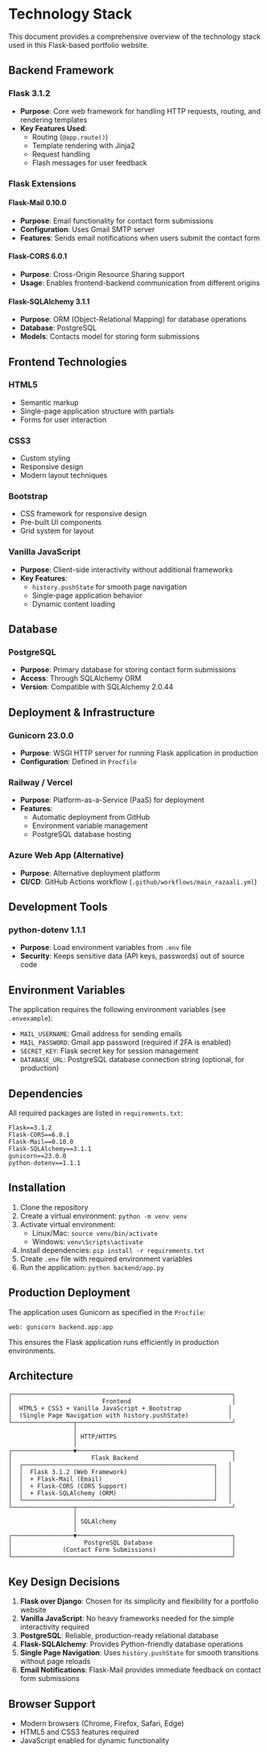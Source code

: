 # Technology Stack

This document provides a comprehensive overview of the technology stack used in this Flask-based portfolio website.

## Backend Framework

### Flask 3.1.2
- **Purpose**: Core web framework for handling HTTP requests, routing, and rendering templates
- **Key Features Used**:
  - Routing (`@app.route()`)
  - Template rendering with Jinja2
  - Request handling
  - Flash messages for user feedback

### Flask Extensions

#### Flask-Mail 0.10.0
- **Purpose**: Email functionality for contact form submissions
- **Configuration**: Uses Gmail SMTP server
- **Features**: Sends email notifications when users submit the contact form

#### Flask-CORS 6.0.1
- **Purpose**: Cross-Origin Resource Sharing support
- **Usage**: Enables frontend-backend communication from different origins

#### Flask-SQLAlchemy 3.1.1
- **Purpose**: ORM (Object-Relational Mapping) for database operations
- **Database**: PostgreSQL
- **Models**: Contacts model for storing form submissions

## Frontend Technologies

### HTML5
- Semantic markup
- Single-page application structure with partials
- Forms for user interaction

### CSS3
- Custom styling
- Responsive design
- Modern layout techniques

### Bootstrap
- CSS framework for responsive design
- Pre-built UI components
- Grid system for layout

### Vanilla JavaScript
- **Purpose**: Client-side interactivity without additional frameworks
- **Key Features**:
  - `history.pushState` for smooth page navigation
  - Single-page application behavior
  - Dynamic content loading

## Database

### PostgreSQL
- **Purpose**: Primary database for storing contact form submissions
- **Access**: Through SQLAlchemy ORM
- **Version**: Compatible with SQLAlchemy 2.0.44

## Deployment & Infrastructure

### Gunicorn 23.0.0
- **Purpose**: WSGI HTTP server for running Flask application in production
- **Configuration**: Defined in `Procfile`

### Railway / Vercel
- **Purpose**: Platform-as-a-Service (PaaS) for deployment
- **Features**:
  - Automatic deployment from GitHub
  - Environment variable management
  - PostgreSQL database hosting

### Azure Web App (Alternative)
- **Purpose**: Alternative deployment platform
- **CI/CD**: GitHub Actions workflow (`.github/workflows/main_razaali.yml`)

## Development Tools

### python-dotenv 1.1.1
- **Purpose**: Load environment variables from `.env` file
- **Security**: Keeps sensitive data (API keys, passwords) out of source code

## Environment Variables

The application requires the following environment variables (see `.envexample`):

- `MAIL_USERNAME`: Gmail address for sending emails
- `MAIL_PASSWORD`: Gmail app password (required if 2FA is enabled)
- `SECRET_KEY`: Flask secret key for session management
- `DATABASE_URL`: PostgreSQL database connection string (optional, for production)

## Dependencies

All required packages are listed in `requirements.txt`:
```
Flask==3.1.2
Flask-CORS==6.0.1
Flask-Mail==0.10.0
Flask-SQLAlchemy==3.1.1
gunicorn==23.0.0
python-dotenv==1.1.1
```

## Installation

1. Clone the repository
2. Create a virtual environment: `python -m venv venv`
3. Activate virtual environment:
   - Linux/Mac: `source venv/bin/activate`
   - Windows: `venv\Scripts\activate`
4. Install dependencies: `pip install -r requirements.txt`
5. Create `.env` file with required environment variables
6. Run the application: `python backend/app.py`

## Production Deployment

The application uses Gunicorn as specified in the `Procfile`:
```
web: gunicorn backend.app:app
```

This ensures the Flask application runs efficiently in production environments.

## Architecture

```
┌─────────────────────────────────────────────────────────────┐
│                         Frontend                            │
│  HTML5 + CSS3 + Vanilla JavaScript + Bootstrap             │
│  (Single Page Navigation with history.pushState)           │
└─────────────────┬───────────────────────────────────────────┘
                  │
                  │ HTTP/HTTPS
                  │
┌─────────────────▼───────────────────────────────────────────┐
│                      Flask Backend                          │
│  ┌─────────────────────────────────────────────────────┐   │
│  │  Flask 3.1.2 (Web Framework)                        │   │
│  │  + Flask-Mail (Email)                               │   │
│  │  + Flask-CORS (CORS Support)                        │   │
│  │  + Flask-SQLAlchemy (ORM)                           │   │
│  └─────────────────────────────────────────────────────┘   │
└─────────────────┬───────────────────────────────────────────┘
                  │
                  │ SQLAlchemy
                  │
┌─────────────────▼───────────────────────────────────────────┐
│                    PostgreSQL Database                      │
│              (Contact Form Submissions)                     │
└─────────────────────────────────────────────────────────────┘
```

## Key Design Decisions

1. **Flask over Django**: Chosen for its simplicity and flexibility for a portfolio website
2. **Vanilla JavaScript**: No heavy frameworks needed for the simple interactivity required
3. **PostgreSQL**: Reliable, production-ready relational database
4. **Flask-SQLAlchemy**: Provides Python-friendly database operations
5. **Single Page Navigation**: Uses `history.pushState` for smooth transitions without page reloads
6. **Email Notifications**: Flask-Mail provides immediate feedback on contact form submissions

## Browser Support

- Modern browsers (Chrome, Firefox, Safari, Edge)
- HTML5 and CSS3 features required
- JavaScript enabled for dynamic functionality
